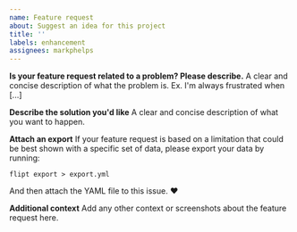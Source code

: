 ```yaml
---
name: Feature request
about: Suggest an idea for this project
title: ''
labels: enhancement
assignees: markphelps
---
```


**Is your feature request related to a problem? Please describe.**
A clear and concise description of what the problem is. Ex. I'm always frustrated when [...]

**Describe the solution you'd like**
A clear and concise description of what you want to happen.

**Attach an export**
If your feature request is based on a limitation that could be best shown with a specific set of data, please export your data by running:

```
flipt export > export.yml
```

And then attach the YAML file to this issue. ❤️

**Additional context**
Add any other context or screenshots about the feature request here.
